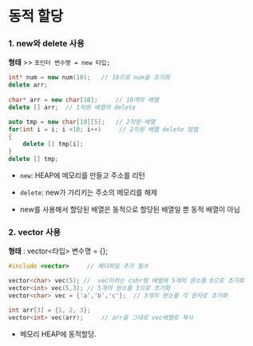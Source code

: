 # 동적 할당

### 1. new와 delete 사용

**형태** >> `포인터 변수명 = new 타입;`

```c++
int* num = new num(10);   // 10으로 num을 초기화
delete arr;
    
char* arr = new char[10];     // 10개의 배열
delete [] arr;  // 1차원 배열의 delete

auto tmp = new char[10][5];   // 2차원 배열
for(int i = i; i <10; i++)     // 2차원 배열 delete 방법
{
    delete [] tmp[i];
}
delete [] tmp;
```

- `new`: HEAP에 메모리를 만들고 주소를 리턴

- `delete`: new가 가리키는 주소의 메모리를 해제

- new를 사용해서 할당된 배열은 동적으로 할당된 배열일 뿐 동적 배열이 아님



### 2. vector 사용

**형태** : vector<타입> 변수명 = {};

```c++
#include <vector>     // 헤더파일 추가 필수

vector<char> vec(5); //  vec이라는 cahr형 배열에 5개의 원소를 0으로 초기화
vector<int> vec(5,3); // 5개의 원소를 3으로 초기화
vector<char> vec = {'a','b','c'};  // 3개의 원소를 각 문자로 초기화

int arr[3] = {1, 2, 3};
vector<int> vec(arr);     // arr을 그대로 vec배열로 복사
```

- 메모리 HEAP에 동적할당.